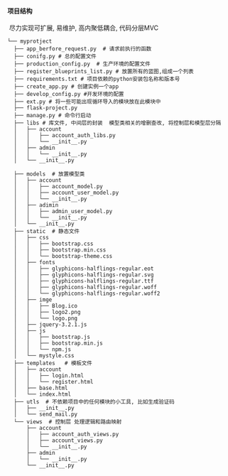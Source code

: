 #### 项目结构

​	尽力实现可扩展, 易维护, 高内聚低耦合, 代码分层MVC

    └── myprotject
      ├── app_berfore_request.py  # 请求前执行的函数
      ├── conifg.py # 总的配置文件
      ├── production_config.py  # 生产环境的配置文件
      ├── register_blueprints_list.py # 放置所有的蓝图,组成一个列表
      ├── requirements.txt # 项目依赖的python安装包名称和版本号
      ├── create_app.py # 创建实例一个app
      ├── develop_config.py #开发环境的配置
      ├── ext.py # 将一些可能出现循环导入的模块放在此模块中
      ├── flask-project.py 
      ├── manage.py # 命令行启动
      ├── libs # 库文件, 中间层的封装  模型类相关的增删查改, 将控制层和模型层分隔
      │   ├── account
      │   │   ├── account_auth_libs.py
      │   │   └── __init__.py
      │   ├── admin
      │   │   └── __init__.py
      │   └── __init__.py
      
      ├── models  # 放置模型类
      │   ├── account
      │   │   ├── account_model.py
      │   │   ├── account_user_model.py
      │   │   └── __init__.py
      │   ├── adimin
      │   │   ├── admin_user_model.py
      │   │   └── __init__.py
      │   └── __init__.py
      ├── static  # 静态文件
      │   ├── css
      │   │   ├── bootstrap.css
      │   │   ├── bootstrap.min.css
      │   │   └── bootstrap-theme.css
      │   ├── fonts
      │   │   ├── glyphicons-halflings-regular.eot
      │   │   ├── glyphicons-halflings-regular.svg
      │   │   ├── glyphicons-halflings-regular.ttf
      │   │   ├── glyphicons-halflings-regular.woff
      │   │   └── glyphicons-halflings-regular.woff2
      │   ├── imge
      │   │   ├── Blog.ico
      │   │   ├── logo2.png
      │   │   └── logo.png
      │   ├── jquery-3.2.1.js
      │   ├── js
      │   │   ├── bootstrap.js
      │   │   ├── bootstrap.min.js
      │   │   └── npm.js
      │   └── mystyle.css
      ├── templates   # 模板文件
      │   ├── account
      │   │   ├── login.html
      │   │   └── register.html
      │   ├── base.html
      │   └── index.html
      ├── utls  # 不依赖项目中的任何模块的小工具, 比如生成验证码
      │   ├── __init__.py
      │   └── send_mail.py
      └── views  # 控制层 处理逻辑和路由映射
          ├── account
          │   ├── account_auth_views.py
          │   ├── account_views.py
          │   └── __init__.py
          ├── admin
          │   └── __init__.py
          └── __init__.py